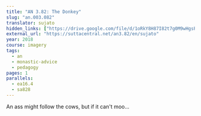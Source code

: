 ```yaml
---
title: "AN 3.82: The Donkey"
slug: "an.003.082"
translator: sujato
hidden_links: ["https://drive.google.com/file/d/1oRkY8H87I82t7g0M9wHgsPbKz2qjqIUE"]
external_url: "https://suttacentral.net/an3.82/en/sujato"
year: 2018
course: imagery
tags:
  - an
  - monastic-advice
  - pedagogy
pages: 1
parallels:
  - ea16.4
  - sa828
---
```


An ass might follow the cows, but if it can't moo...
